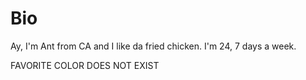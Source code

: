 # Bio

Ay, I'm Ant from CA and I like da fried chicken. I'm 24, 7 days a week.

FAVORITE COLOR DOES NOT EXIST
